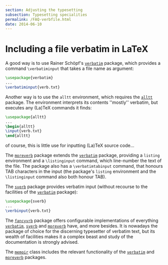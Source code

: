 ```yaml
---
section: Adjusting the typesetting
subsection: Typesetting specialities
permalink: /FAQ-verbfile.html
date: 2014-06-10
---
```


# Including a file verbatim in LaTeX

A good way is to use Rainer Sch&ouml;pf's [`verbatim`](https://ctan.org/pkg/verbatim) package,
which provides a command `\verbatiminput` that takes a file name as
argument:
```latex
\usepackage{verbatim}
...
\verbatiminput{verb.txt}
```
Another way is to use the `alltt` environment, which
requires the [`alltt`](https://ctan.org/pkg/alltt) package.  The environment interprets its
contents ''mostly'' verbatim, but executes any (La)TeX commands it
finds:
```latex
\usepackage{alltt}
...
\begin{alltt}
\input{verb.txt}
\end{alltt}
```
of course, this is little use for inputting (La)TeX source
code&hellip;

The [`moreverb`](https://ctan.org/pkg/moreverb) package extends the [`verbatim`](https://ctan.org/pkg/verbatim) package,
providing a `listing` environment and a `\listinginput`
command, which line-number the text of the file.  The package also has
a `\verbatimtabinput` command, that honours TAB characters in
the input (the package's `listing` environment and the
`\listinginput` command also both honour TAB).

The [`sverb`](https://ctan.org/pkg/sverb) package provides verbatim input (without recourse
to the facilities of the [`verbatim`](https://ctan.org/pkg/verbatim) package):
```latex
\usepackage{sverb}
...
\verbinput{verb.txt}
```

The [`fancyvrb`](https://ctan.org/pkg/fancyvrb) package offers configurable implementations of
everything [`verbatim`](https://ctan.org/pkg/verbatim), [`sverb`](https://ctan.org/pkg/sverb) and [`moreverb`](https://ctan.org/pkg/moreverb)
have, and more besides.  It is nowadays the package of choice for the
discerning typesetter of verbatim text, but its wealth of facilities
makes it a complex beast and study of the documentation is strongly
advised.

The [`memoir`](https://ctan.org/pkg/memoir) class includes the relevant functionality of the
[`verbatim`](https://ctan.org/pkg/verbatim) and [`moreverb`](https://ctan.org/pkg/moreverb) packages.

